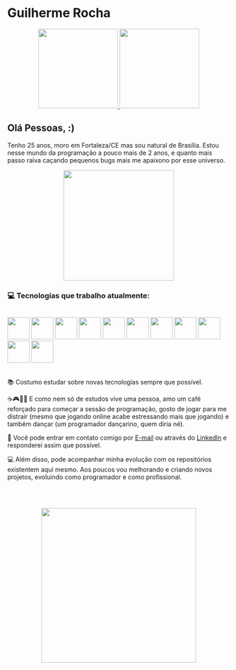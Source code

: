 <h1 align="left">Guilherme Rocha</h1>

<p align="center">
    <a href="https://github.com/devguirocha">
    <img height="180em" src="https://github-readme-stats-eight-theta.vercel.app/api?username=devguirocha&show_icons=true&theme=dark&include_all_commits=true&count_private=true"/>
    <img height="180em" src="https://github-readme-stats-eight-theta.vercel.app/api/top-langs/?username=devguirocha&theme=dark&layout=compact&langs_count=8"/>
    </a>
</p>


## Olá Pessoas, :)

Tenho 25 anos, moro em Fortaleza/CE mas sou natural de Brasília. Estou nesse mundo da programação a pouco mais de 2 anos, e quanto mais passo raiva caçando pequenos bugs mais me apaixono por esse universo.

<p align="center">
    <img align="center" width="250" src="https://i.ibb.co/rmFP1D2/Whats-App-Image-2022-09-19-at-10-01-38.jpg">
</p>


### 💻 Tecnologias que trabalho atualmente:
<div style="display: inline_block"></br>
<img width="50px" src="https://cdn.jsdelivr.net/gh/devicons/devicon/icons/html5/html5-original-wordmark.svg" tittle="HTML5"/>
<img width="50px" src="https://cdn.jsdelivr.net/gh/devicons/devicon/icons/css3/css3-original-wordmark.svg" tittle="CSS3"/>
<img width="50px" src="https://cdn.jsdelivr.net/gh/devicons/devicon/icons/javascript/javascript-original.svg" tittle=JavaScript/>
<img width="50px" src="https://cdn.jsdelivr.net/gh/devicons/devicon/icons/ruby/ruby-original.svg" tittle="Ruby"/>
<img width="50px" src="https://cdn.jsdelivr.net/gh/devicons/devicon/icons/git/git-plain.svg" tittle="Git"/>
<img width="50px" src="https://cdn.jsdelivr.net/gh/devicons/devicon/icons/nodejs/nodejs-original-wordmark.svg" tittle=NodeJS/>
<img width="50px" src="https://cdn.jsdelivr.net/gh/devicons/devicon/icons/react/react-original.svg" tittle="ReactJS"/>
<img width="50px" src="https://cdn.jsdelivr.net/gh/devicons/devicon/icons/rails/rails-original-wordmark.svg" tittle="Rails"/>
<img width="50px" src="https://cdn.jsdelivr.net/gh/devicons/devicon/icons/postgresql/postgresql-plain-wordmark.svg" tittle="PostgreSQL"/>
<img width="50px" src="https://cdn.jsdelivr.net/gh/devicons/devicon/icons/mysql/mysql-original-wordmark.svg" tittle="MySQL"/>
<img width="50px" src="https://cdn.jsdelivr.net/gh/devicons/devicon/icons/mongodb/mongodb-original-wordmark.svg" tittle="MongoDB"/>
</div>          
      
</br>

📚 Costumo estudar sobre novas tecnologias sempre que possível.

☕🎮🕺🏻 E como nem só de estudos vive uma pessoa, amo um café reforçado para começar a sessão de programação, gosto de jogar para me distrair (mesmo que jogando online acabe estressando mais que jogando) e também dançar (um programador dançarino, quem diria né).

📩 Você pode entrar em contato comigo por [E-mail](mailto:jguilherme.1997@gmail.com) ou através do [LinkedIn](https://www.linkedin.com/in/guilherme-rocha-828701b6) e responderei assim que possível.

💻 Além disso, pode acompanhar minha evolução com os repositórios existentem aqui mesmo. Aos poucos vou melhorando e criando novos projetos, evoluindo como programador e como profissional.

</br></br>


<p align="center">
  <img src="https://c.tenor.com/sulJImszpbUAAAAC/made-by-raphael-browning.gif" width="350">
</p>
